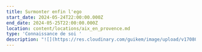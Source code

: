 ```yaml
---
title: Surmonter enfin l'ego
start_date: 2024-05-24T22:00:00.000Z
end_date: 2024-05-25T22:00:00.000Z
location: content/locations/aix_en_provence.md
type: 'Connaissance de soi '
description: "![](https://res.cloudinary.com/guikem/image/upload/v1708007397/c0d91bc2-212e-2ba1-ffb3-4d616b3d690a_dqlcvq.jpg)\n\n**Le thème de \"l'ego**\" est probablement celui qui est le plus abordé sur le chemin spirituel. En effet, il \\*\\*cristallise à lui seul tous les niveaux de blocages, de croyances, de limitations et de réactions qui nous emprisonnent \\*\\*et dont nous essayons de nous libérer. **Pourtant nous avons du mal à le cerner et à travailler concrètement avec lui.**\n\n**Cet évènement vous propose**, à la lueur des enseignements bouddhistes mais aussi de maîtres contemporains tels que Lise Bourbeau, Arnaud Desjardins et d’autres, de **comprendre véritablement ce qu’est l’ego, quelles en sont les manifestations et comment travailler avec lui.**\n\nCe sera une opportunité unique de développer une **compréhension globale de ce thème et découvrir des moyens pour retrouver une confiance en soi authentique** et de se libérer des schémas qui nous bloquent.\n\nLors de ce weekend,nous **pratiquerons la méditation**, utiliserons des exercices concrets et aborderons aussi la notion de “non-soi” propre à la sagesse bouddhisme.\_\n\nCet atelier se déroulera à 10mn de  Aix en Provence dans l’environnement inspirant de la salle des “trois chênes”.\n\n![](https://res.cloudinary.com/guikem/image/upload/v1690469142/IMG-20230724-WA0016_gba2km.jpg)\n\n**Pré-inscription nécessaire **par email à [frederic.chastelas@gmail.com](mailto:frederic.chastelas@gmail.com) (Limité à 20\npersonnes)\n\n**Horaires**: Samedi 10h-17h  - Dimanche 9h30-16h30\n\\*\\*Tarif \\*\\*: 120€\n\nLe logement et les repas ne sont pas compris dans le tarif et ne sont pas organisés. Possibilité d'apporter son pique-nique et manger sur place à midi.\n\nLe covoiturage est grandement encouragé car le parking est limité\n\n**Adresse**: Les 3 Chênes- 860 chemin des Frères Gris - 13080 Luynes-Aix-en-Provence\n\n**Quelques Témoignages:**\n\n**Véronique**\n\nDepuis que je suis bouddhiste (et ça ne date pas d'hier...),\nc'est la première fois que je reçois un enseignement aussi précis,\navec des propos et des outils extrêmement puissants qui m'ont\nvéritablement aidé à ressentir profondément des choses très\nsouvent entendues et même comprises, mais rarement vraiment\nintégrées, digérées. Là j'ai senti que je prenais un nouveau\ndépart. Merci beaucoup !\n\n**Pauline**\n\nCe weekend animé par Frédéric m'a beaucoup apporté. J'en\nressors grandit et prête à poursuivre le travail que j'ai engagé\ndepuis plusieurs mois. Les témoignages, les échanges, les apports,\nexercices proposés, méditations durant tout le weekend sur le thème\n\"Se libérer (enfin) de son égo\" ont pris beaucoup de\nsens. J'ai comme l'impression d'avoir encore déverrouillé des\nportes et compris des choses fondamentales Merci pour ce magnifique\nweekend.\n\n**Sylvie**\n\nCe stage a été une révélation. J'ai beaucoup appris sur mes\nblocages et mes peurs. J'ignorais que l'EGO a tant de facettes et de\npouvoir. Je peux dire que ça a changé ma vie. J'ai pu affronter ma\nplus grande peur parce que je l'ai identifiée et acceptée. \\[...]\nFrédéric a été exceptionnel, à l'écoute, bienveillant et sans\njugement. Ses explications et exemples étaient clairs et touchaient\nnotre nature profonde. Un vrai bouleversement, une remise en question\ndérangeante mais tellement salvatrice. A faire, à refaire et à\nconseiller pour tous…\n"
---
```


